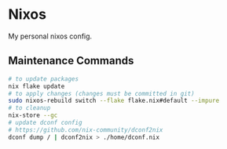 # Nixos

My personal nixos config.

## Maintenance Commands

```bash
# to update packages
nix flake update 
# to apply changes (changes must be committed in git)
sudo nixos-rebuild switch --flake flake.nix#default --impure
# to cleanup
nix-store --gc
# update dconf config 
# https://github.com/nix-community/dconf2nix
dconf dump / | dconf2nix > ./home/dconf.nix
```
